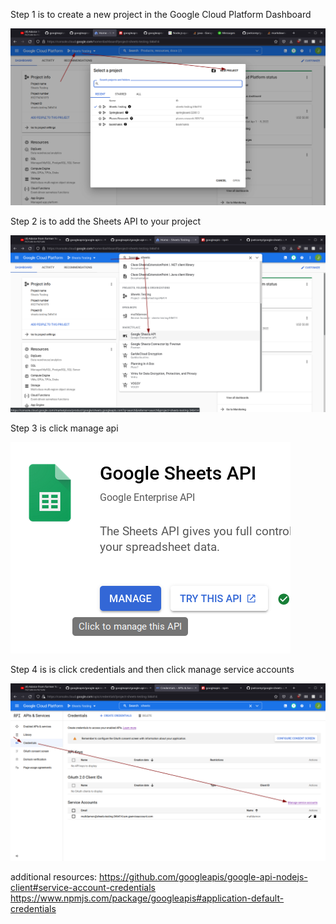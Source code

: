 Step 1 is to create a new project in the Google Cloud Platform Dashboard

![Step 1](/img/001.png?raw=true "Step 1")

Step 2 is to add the Sheets API to your project

![Step 2](/img/002.png?raw=true "Step 2")

Step 3 is click manage api

![Step 3](/img/003.png?raw=true "Step 3")

Step 4 is is click credentials and then click manage service accounts

![Step 4](/img/004.png?raw=true "Step 4")

additional resources:
https://github.com/googleapis/google-api-nodejs-client#service-account-credentials
https://www.npmjs.com/package/googleapis#application-default-credentials
